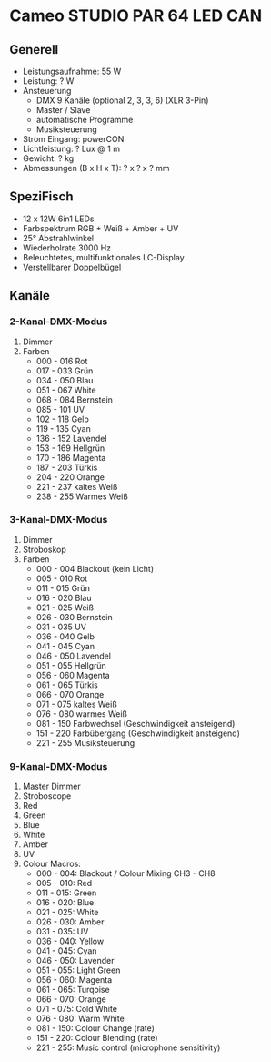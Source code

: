 # Cameo STUDIO PAR 64 LED CAN

## Generell

- Leistungsaufnahme: 55 W
- Leistung: ? W
- Ansteuerung
  - DMX 9 Kanäle (optional 2, 3, 3, 6) (XLR 3-Pin)
  - Master / Slave
  - automatische Programme
  - Musiksteuerung
- Strom Eingang: powerCON
- Lichtleistung: ? Lux @ 1 m
- Gewicht: ? kg
- Abmessungen (B x H x T): ? x ? x ? mm

## SpeziFisch

- 12 x 12W 6in1 LEDs
- Farbspektrum RGB + Weiß + Amber + UV
- 25° Abstrahlwinkel
- Wiederholrate 3000 Hz
- Beleuchtetes, multifunktionales LC-Display
- Verstellbarer Doppelbügel

## Kanäle

### 2-Kanal-DMX-Modus

1. Dimmer
2. Farben
   - 000 - 016 Rot
   - 017 - 033 Grün
   - 034 - 050 Blau
   - 051 - 067 White
   - 068 - 084 Bernstein
   - 085 - 101 UV
   - 102 - 118 Gelb
   - 119 - 135 Cyan
   - 136 - 152 Lavendel
   - 153 - 169 Hellgrün
   - 170 - 186 Magenta
   - 187 - 203 Türkis
   - 204 - 220 Orange
   - 221 - 237 kaltes Weiß
   - 238 - 255 Warmes Weiß

### 3-Kanal-DMX-Modus

1. Dimmer
2. Stroboskop
3. Farben
   - 000 - 004 Blackout (kein Licht)
   - 005 - 010 Rot
   - 011 - 015 Grün
   - 016 - 020 Blau
   - 021 - 025 Weiß
   - 026 - 030 Bernstein
   - 031 - 035 UV
   - 036 - 040 Gelb
   - 041 - 045 Cyan
   - 046 - 050 Lavendel
   - 051 - 055 Hellgrün
   - 056 - 060 Magenta
   - 061 - 065 Türkis
   - 066 - 070 Orange
   - 071 - 075 kaltes Weiß
   - 076 - 080 warmes Weiß
   - 081 - 150 Farbwechsel (Geschwindigkeit ansteigend)
   - 151 - 220 Farbübergang (Geschwindigkeit ansteigend)
   - 221 - 255 Musiksteuerung

### 9-Kanal-DMX-Modus

1. Master Dimmer
2. Stroboscope
3. Red
4. Green
5. Blue
6. White
7. Amber
8. UV
9. Colour Macros:
   - 000 - 004: Blackout / Colour Mixing CH3 - CH8
   - 005 - 010: Red
   - 011 - 015: Green
   - 016 - 020: Blue
   - 021 - 025: White
   - 026 - 030: Amber
   - 031 - 035: UV
   - 036 - 040: Yellow
   - 041 - 045: Cyan
   - 046 - 050: Lavender
   - 051 - 055: Light Green
   - 056 - 060: Magenta
   - 061 - 065: Turqoise
   - 066 - 070: Orange
   - 071 - 075: Cold White
   - 076 - 080: Warm White
   - 081 - 150: Colour Change (rate)
   - 151 - 220: Colour Blending (rate)
   - 221 - 255: Music control (microphone sensitivity)
